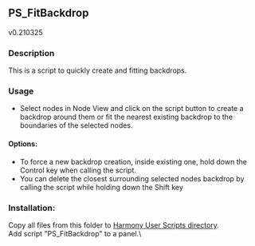 ## PS_FitBackdrop
v0.210325

### Description
This is a script to quickly create and fitting backdrops.

### Usage
* Select nodes in Node View and click on the script button to create a backdrop around them or fit the nearest existing backdrop to the boundaries of the selected nodes.

#### Options:
* To force a new backdrop creation, inside existing one, hold down the Control key when calling the script.
* You can delete the closest surrounding selected nodes backdrop by calling the script while holding down the Shift key

### Installation:
Copy all files from this folder to [Harmony User Scripts directory](https://docs.toonboom.com/help/harmony-20/premium/scripting/import-script.html).\
Add script "PS_FitBackdrop" to a panel.\
